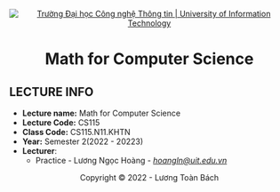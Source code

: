 <!-- Banner -->
<p align="center">
  <a href="https://www.uit.edu.vn/" title="Trường Đại học Công nghệ Thông tin" style="border: none;">
    <img src="https://i.imgur.com/WmMnSRt.png" alt="Trường Đại học Công nghệ Thông tin | University of Information Technology">
  </a>
</p>

<!-- Title -->
<h1 align="center"><b>Math for Computer Science</b></h1>

## LECTURE INFO
* **Lecture name:** Math for Computer Science
* **Lecture Code:** CS115
* **Class Code:** CS115.N11.KHTN
* **Year:** Semester 2(2022 - 20223)
* **Lecturer**:  
  - Practice - Lương Ngọc Hoàng - *hoangln@uit.edu.vn*  
<!-- Footer -->
<p align='center'>Copyright © 2022 - Lương Toàn Bách</p>
